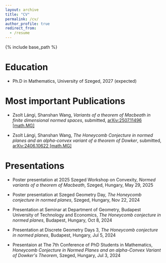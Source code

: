 ```yaml
---
layout: archive
title: "CV"
permalink: /cv/
author_profile: true
redirect_from:
  - /resume
---
```


{% include base_path %}

Education
======
* Ph.D in Mathematics, University of Szeged, 2027 (expected)


Most important Publications
======
* Zsolt Lángi, Shanshan Wang, *Variants of a theorem of Macbeath in finite dimensional normed spaces*, submitted, [	arXiv:2507.11496 [math.MG]](https://arxiv.org/abs/2507.11496)

* Zsolt Lángi, Shanshan Wang, *The Honeycomb Conjecture in normed planes and an alpha-convex variant of a theorem of Dowker*, submitted, [arXiv:2406.10622 [math.MG]](https://arxiv.org/abs/2406.10622)
  
Presentations
======
* Poster presentation at 2025 Szeged Workshop on Convexity, *Normed variants of a theorem of Macbeath*, Szeged, Hungary, May 29, 2025

* Poster presentation at Szeged Geometry Day, *The Honeycomb conjecture in normed planes*, Szeged, Hungary, Nov 22, 2024

* Presentation at Seminar at Department of Geometry, Budapest University of Technology and Economics, *The Honeycomb conjecture in normed planes*, Budapest, Hungary, Oct 8, 2024

* Presentation at Discrete Geometry Days 3, *The Honeycomb conjecture in normed planes*, Budapest, Hungary, Jul 5, 2024
  
* Presentaion at The 7th Conference of PhD Students in Mathematics, *Honeycomb Conjecture in Normed Planes and an alpha-Convex Variant of Dowker's Theorem*, Szeged, Hungary, Jul 3, 2024

  

